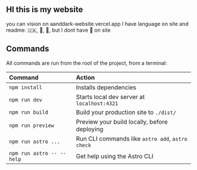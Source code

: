 ## HI this is my website
you can vision on aanddark-website.vercel.app
I have language on site and readme: 🇺🇦, 🏴󠁧󠁢󠁥󠁮󠁧󠁿, 🏴󠁧󠁢󠁳󠁣󠁴󠁿, but I dont have 🏴󠁧󠁢󠁳󠁣󠁴󠁿 on site

## Commands

All commands are run from the root of the project, from a terminal:

| Command                   | Action                                           |
| :------------------------ | :----------------------------------------------- |
| `npm install`             | Installs dependencies                            |
| `npm run dev`             | Starts local dev server at `localhost:4321`      |
| `npm run build`           | Build your production site to `./dist/`          |
| `npm run preview`         | Preview your build locally, before deploying     |
| `npm run astro ...`       | Run CLI commands like `astro add`, `astro check` |
| `npm run astro -- --help` | Get help using the Astro CLI                     |

